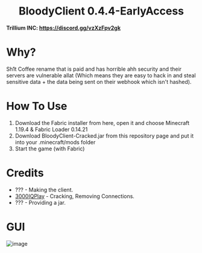 <h1 align="center">BloodyClient 0.4.4-EarlyAccess</h1>

**Trillium INC: https://discord.gg/vzXzFpv2gk**

# Why?
Sh1t Coffee rename that is paid and has horrible ahh security and their servers are vulnerable allat (Which means they are easy to hack in and steal sensitive data + the data being sent on their webhook which isn't hashed).

[3000IQPlayA]: https://github.com/3000IQPlay

# How To Use
1. Download the Fabric installer from here, open it and choose Minecraft 1.19.4 & Fabric Loader 0.14.21
2. Download BloodyClient-Cracked.jar from this repository page and put it into your .minecraft/mods folder
3. Start the game (with Fabric)

# Credits
- ??? - Making the client.
- [3000IQPlay][3000IQPlayA] - Cracking, Removing Connections.
- ??? - Providing a jar.

# GUI

![image](https://media.discordapp.net/attachments/1143170663658553434/1152908134441033831/image.png?width=1101&height=619)
